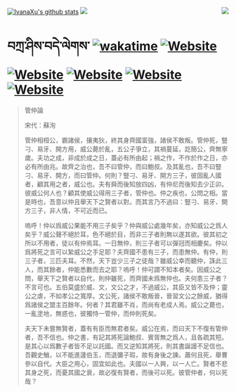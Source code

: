 [![IvanaXu's github stats](https://github-readme-stats.vercel.app/api?username=IvanaXu&theme=codeSTACKr)](https://github.com/anuraghazra/github-readme-stats)
<img align="right" src="https://github-readme-stats.vercel.app/api/top-langs/?username=IvanaXu&langs_count=8&theme=codeSTACKr" />
<img src="https://github-readme-stats.vercel.app/api/wakatime?username=IvanaXu&layout=compact&langs_count=8&theme=codeSTACKr&custom_title=Programming&nbsp;Times&nbsp;(Since&nbsp;Jul.29.2021)&range=all_time" />
# བཀྲ་ཤིས་བདེ་ལེགས་	[![wakatime](https://wakatime.com/badge/user/5043ee4a-e361-4607-9d47-d557f2005d05.svg)](https://wakatime.com/@5043ee4a-e361-4607-9d47-d557f2005d05)	[![Website](https://img.shields.io/website?label=&up_color=orange&up_message=Tianchi&url=https%3A%2F%2Fshields.io)](https://tianchi.aliyun.com/home/science/scienceDetail?userId=1095279182618)	[![Website](https://img.shields.io/website?label=&up_color=green&up_message=Yuque&url=https%3A%2F%2Fshields.io)](https://www.yuque.com/ivanaxu)	[![Website](https://img.shields.io/website?label=&up_color=yellow&up_message=Leetcode&url=https%3A%2F%2Fshields.io)](https://leetcode.cn/u/ivanaxu)	[![Website](https://img.shields.io/website?label=&up_color=violet&up_message=AIstudio&url=https%3A%2F%2Fshields.io)](https://aistudio.baidu.com/aistudio/personalcenter/thirdview/979775)	[![Website](https://img.shields.io/website?label=&up_color=red&up_message=Gitee&url=https%3A%2F%2Fshields.io)](https://gitee.com/IvanaXu)
> 管仲論
> 
> 宋代：蘇洵 
> 
> 管仲相桓公，霸諸侯，攘夷狄，終其身齊國富強，諸侯不敢叛。管仲死，豎刁、易牙、開方用，威公薨於亂，五公子爭立，其禍蔓延，訖簡公，齊無寧歲。夫功之成，非成於成之日，蓋必有所由起；禍之作，不作於作之日，亦必有所由兆。故齊之治也，吾不曰管仲，而曰鮑叔。及其亂也，吾不曰豎刁、易牙、開方，而曰管仲。何則？豎刁、易牙、開方三子，彼固亂人國者，顧其用之者，威公也。夫有舜而後知放四凶，有仲尼而後知去少正卯。彼威公何人也？顧其使威公得用三子者，管仲也。仲之疾也，公問之相。當是時也，吾意以仲且舉天下之賢者以對。而其言乃不過曰：豎刁、易牙、開方三子，非人情，不可近而已。
> 
> 嗚呼！仲以爲威公果能不用三子矣乎？仲與威公處幾年矣，亦知威公之爲人矣乎？威公聲不絕於耳，色不絕於目，而非三子者則無以遂其欲。彼其初之所以不用者，徒以有仲焉耳。一日無仲，則三子者可以彈冠而相慶矣。仲以爲將死之言可以縶威公之手足耶？夫齊國不患有三子，而患無仲。有仲，則三子者，三匹夫耳。不然，天下豈少三子之徒哉？雖威公幸而聽仲，誅此三人，而其餘者，仲能悉數而去之耶？嗚呼！仲可謂不知本者矣。因威公之問，舉天下之賢者以自代，則仲雖死，而齊國未爲無仲也。夫何患三子者？不言可也。五伯莫盛於威、文，文公之才，不過威公，其臣又皆不及仲；靈公之虐，不如孝公之寬厚。文公死，諸侯不敢叛晉，晉習文公之餘威，猶得爲諸侯之盟主百餘年。何者？其君雖不肖，而尚有老成人焉。威公之薨也，一亂塗地，無惑也，彼獨恃一管仲，而仲則死矣。
> 
> 夫天下未嘗無賢者，蓋有有臣而無君者矣。威公在焉，而曰天下不復有管仲者，吾不信也。仲之書，有記其將死論鮑叔、賓胥無之爲人，且各疏其短。是其心以爲數子者皆不足以託國。而又逆知其將死，則其書誕謾不足信也。吾觀史鰌，以不能進蘧伯玉，而退彌子瑕，故有身後之諫。蕭何且死，舉曹參以自代。大臣之用心，固宜如此也。夫國以一人興，以一人亡。賢者不悲其身之死，而憂其國之衰，故必復有賢者，而後可以死。彼管仲者，何以死哉？
>
